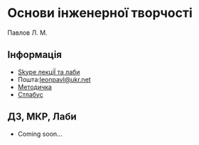 # Основи інженерної творчості

Павлов Л. М.

## Інформація

* [Skype лекціЇ та лаби](https://join.skype.com/zDYMTSU11ww6)
* Пошта:[leonpavl@ukr.net](mailto:leonpavl@ukr.net)
* [Методичка](https://dk12rozklad.github.io/files/OIT/metod.pdf)
* [Стлабус](https://dk12rozklad.github.io/files/OIT/sulab.pdf)

## ДЗ, МКР, Лаби

* Coming soon...
